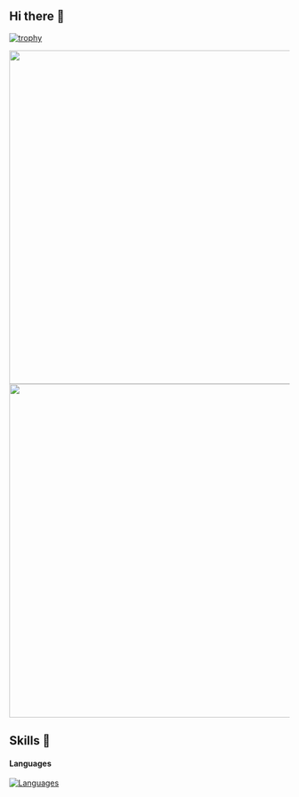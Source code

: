 ## Hi there 👋

[![trophy](https://github-profile-trophy.vercel.app/?username=Francisco-SP3&theme=discord&column=7&row=1&margin-w=10)](https://github.com/ryo-ma/github-profile-trophy)

<div align ="center">
  <img src="https://github-readme-stats.vercel.app/api?username=Francisco-SP3&show_icons=true&locale=en&theme=holi"  width="600" />
  <div></div>
  <img src="https://github-readme-stats.vercel.app/api/wakatime?username=FSP3&show_icons=true&locale=en&layout=compact&theme=holi" width="600"/>
</div>

## Skills 💪

#### Languages
[![Languages](https://skillicons.dev/icons?i=cpp,py,js,c,rust,latex,matlab)](https://skillicons.dev)

<!--
**Francisco-SP3/Francisco-SP3** is a ✨ _special_ ✨ repository because its `README.md` (this file) appears on your GitHub profile.

Here are some ideas to get you started:

- 🔭 I’m currently working on ...
- 🌱 I’m currently learning ...
- 👯 I’m looking to collaborate on ...
- 🤔 I’m looking for help with ...
- 💬 Ask me about ...
- 📫 How to reach me: ...
- 😄 Pronouns: ...
- ⚡ Fun fact: ...
-->

